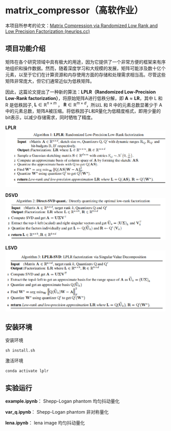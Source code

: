 # matrix_compressor（高软作业）
   本项目所参考的论文：[Matrix Compression via Randomized Low Rank and Low Precision Factorization (neurips.cc)](https://proceedings.neurips.cc/paper_files/paper/2023/hash/3bf4b55960aaa23553cd2a6bdc6e1b57-Abstract-Conference.html)
## 项目功能介绍
  矩阵在各个研究领域中具有极大的用途，因为它提供了一个非常方便的框架来有序地组织和操作数据。然而，随着深度学习和大规模的发展，矩阵可能涉及数十亿个元素，以至于它们在计算资源和内存使用方面的存储和处理需求相当高。尽管这些矩阵非常庞大，但它们通常近似为低秩矩阵。
  
  因此，这篇论文提出了一种新的算法：**LPLR（Randomized Low-Precision Low-Rank factorization）**，将原始矩阵A进行低秩分解，即 $\mathbf{A} \approx \mathbf{L}\mathbf{R}$，其中 L 和 R 是低秩因子, $\mathbf{L} \in \mathbb{R}^{n \times m}$ ， $\mathbf{R} \in \mathbb{R}^{m \times d}$，所以L 和 R 中的元素总数显著少于 A 中的元素总数，矩阵A被压缩。将低秩因子L和R量化为低精度格式，即用少量的bit表示，以减少存储需求，同时牺牲了精度。
  
  **LPLR**
     ![image](matrix_compressor/LPLR.jpg)
     
  **DSVD**
  ![image](matrix_compressor/DSVD.jpg)
  
  **LSVD**
    ![image](matrix_compressor/LSVD.jpg)
 

## 安装环境
安装环境
```
sh install.sh
```
激活环境
```
conda activate lplr
```
## 实验运行
**example.ipynb**： Shepp-Logan phantom 均匀抖动量化

**var_q.ipynb**： Shepp-Logan phantom 非对称量化

**lena.ipynb**： lena image 均匀抖动量化
